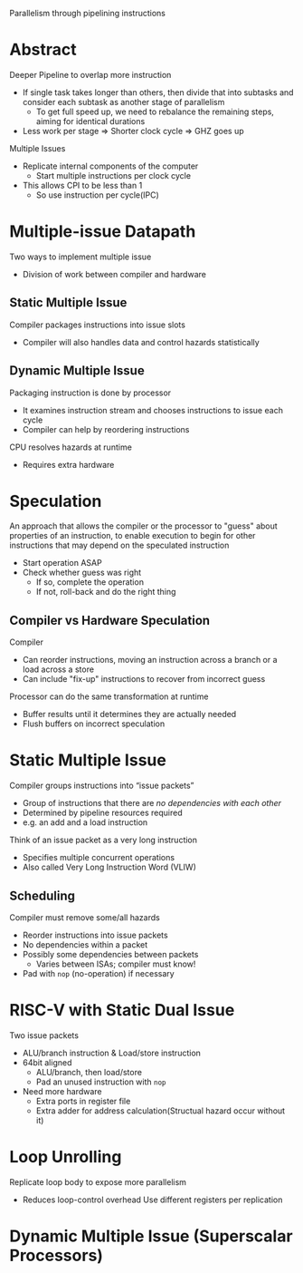 Parallelism through pipelining instructions

# Abstract
Deeper Pipeline to overlap more instruction
- If single task takes longer than others, then divide that into subtasks and consider each subtask as another stage of parallelism
	- To get full speed up, we need to rebalance the remaining steps, aiming for identical durations
- Less work per stage $\Rightarrow$ Shorter clock cycle $\Rightarrow$ GHZ goes up

Multiple Issues
- Replicate internal components of the computer
	- Start multiple instructions per clock cycle
- This allows CPI to be less than 1
	- So use instruction per cycle(IPC)

# Multiple-issue Datapath
Two ways to implement multiple issue
- Division of work between compiler and hardware

## Static Multiple Issue
Compiler packages instructions into issue slots
- Compiler will also handles data and control hazards statistically

## Dynamic Multiple Issue
Packaging instruction is done by processor
- It examines instruction stream and chooses instructions to issue each cycle
- Compiler can help by reordering instructions

CPU resolves hazards at runtime
- Requires extra hardware

# Speculation
An approach that allows the compiler or the processor to "guess" about properties of an instruction, to enable execution to begin for other instructions that may depend on the speculated instruction
- Start operation ASAP
- Check whether guess was right
	- If so, complete the operation
	- If not, roll-back and do the right thing

## Compiler vs Hardware Speculation
Compiler 
- Can reorder instructions, moving an instruction across a branch or a load across a store
- Can include "fix-up" instructions to recover from incorrect guess

Processor can do the same transformation at runtime
- Buffer results until it determines they are actually needed
- Flush buffers on incorrect speculation

# Static Multiple Issue
Compiler groups instructions into “issue packets”
- Group of instructions that there are *no dependencies with each other*
- Determined by pipeline resources required
- e.g. an add and a load instruction

Think of an issue packet as a very long instruction
- Specifies multiple concurrent operations
- Also called Very Long Instruction Word (VLIW)

## Scheduling
Compiler must remove some/all hazards
- Reorder instructions into issue packets 
- No dependencies within a packet
- Possibly some dependencies between packets 
	- Varies between ISAs; compiler must know! 
- Pad with `nop` (no-operation) if necessary

# RISC-V with Static Dual Issue
Two issue packets
- ALU/branch instruction & Load/store instruction
- 64bit aligned
	- ALU/branch, then load/store
	- Pad an unused instruction with `nop`
- Need more hardware
	- Extra ports in register file
	- Extra adder for address calculation(Structual hazard occur without it)

# Loop Unrolling
Replicate loop body to expose more parallelism
- Reduces loop-control overhead
Use different registers per replication

# Dynamic Multiple Issue (Superscalar Processors)
